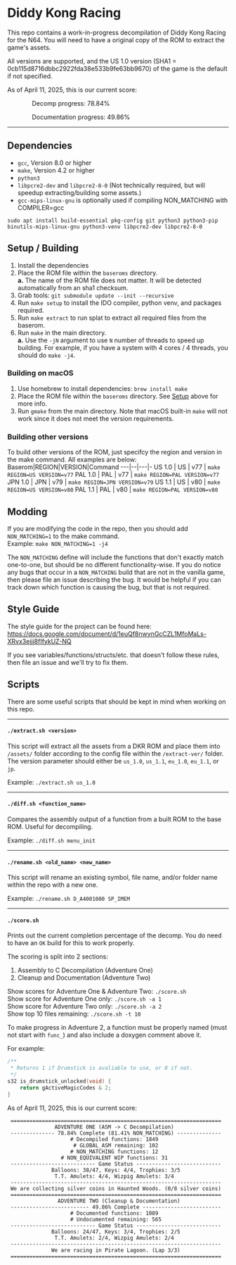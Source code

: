 # Diddy Kong Racing

This repo contains a work-in-progress decompilation of Diddy Kong Racing for the N64. You will need to have a original copy of the ROM to extract the game's assets.

All versions are supported, and the US 1.0 version (SHA1 = 0cb115d8716dbbc2922fda38e533b9fe63bb9670) of the game is the default if not specified.

<!-- README_SCORE_SUMMARY_BEGIN -->
As of April 11, 2025, this is our current score:

&emsp;&emsp;&emsp;&emsp;Decomp progress: 78.84%

&emsp;&emsp;&emsp;&emsp;Documentation progress: 49.86%
<!-- README_SCORE_SUMMARY_END -->

---

## Dependencies

* `gcc`, Version 8.0 or higher
* `make`, Version 4.2 or higher
* `python3`
* `libpcre2-dev` and `libpcre2-8-0` (Not technically required, but will speedup extracting/building some assets.)
* `gcc-mips-linux-gnu` is optionally used if compiling NON_MATCHING with COMPILER=gcc

`sudo apt install build-essential pkg-config git python3 python3-pip binutils-mips-linux-gnu python3-venv libpcre2-dev libpcre2-8-0`

## Setup / Building
1. Install the dependencies
2. Place the ROM file within the `baseroms` directory.  
    **a.** The name of the ROM file does not matter. It will be detected automatically from an sha1 checksum.  
3. Grab tools: `git submodule update --init --recursive`
4. Run `make setup` to install the IDO compiler, python venv, and packages required.
5. Run `make extract` to run splat to extract all required files from the baserom.
6. Run `make` in the main directory.  
    **a.** Use the `-jN` argument to use `N` number of threads to speed up building. For example, if you have a system with 4 cores / 4 threads, you should do `make -j4`.

### Building on macOS
1. Use homebrew to install dependencies: `brew install make`
2. Place the ROM file within the `baseroms` directory. See [Setup](#setup--building) above for more info.
3. Run `gmake` from the main directory. Note that macOS built-in `make` will not work since it does not meet the version requirements.

### Building other versions
To build other versions of the ROM, just specifcy the region and version in the make command. All examples are below:
Baserom|REGION|VERSION|Command
---|--|---|-
US 1.0 | US | v77 | `make REGION=US VERSION=v77`
PAL 1.0 | PAL | v77 | `make REGION=PAL VERSION=v77`
JPN 1.0 | JPN | v79 | `make REGION=JPN VERSION=v79`
US 1.1 | US | v80 | `make REGION=US VERSION=v80`
PAL 1.1 | PAL | v80 | `make REGION=PAL VERSION=v80`  

## Modding
If you are modifying the code in the repo, then you should add `NON_MATCHING=1` to the make command.  
Example: `make NON_MATCHING=1 -j4`  
  
The `NON_MATCHING` define will include the functions that don't exactly match one-to-one, but should be no different functionality-wise. If you do notice any bugs that occur in a `NON_MATCHING` build that are not in the vanilla game, then please file an issue describing the bug. It would be helpful if you can track down which function is causing the bug, but that is not required.

## Style Guide

The style guide for the project can be found here: https://docs.google.com/document/d/1euQf8nwynGcCZL1MfoMaLs-XRvx3ejjj8fIfykUZ-NQ

If you see variables/functions/structs/etc. that doesn't follow these rules, then file an issue and we'll try to fix them.

## Scripts

There are some useful scripts that should be kept in mind when working on this repo.

---

#### `./extract.sh <version>`

This script will extract all the assets from a DKR ROM and place them into `/assets/` folder according to the config file within the `/extract-ver/` folder. The version parameter should either be `us_1.0`, `us_1.1`, `eu_1.0`, `eu_1.1`, or `jp`.

Example: `./extract.sh us_1.0`

---

#### `./diff.sh <function_name>`

Compares the assembly output of a function from a built ROM to the base ROM. Useful for decompiling.

Example: `./diff.sh menu_init`

---

#### `./rename.sh <old_name> <new_name>`

This script will rename an existing symbol, file name, and/or folder name within the repo with a new one.

Example: `./rename.sh D_A4001000 SP_IMEM`

---

#### `./score.sh`

Prints out the current completion percentage of the decomp. You do need to have an `OK` build for this to work properly.

The scoring is split into 2 sections: 
1. Assembly to C Decompilation (Adventure One)
2. Cleanup and Documentation (Adventure Two)

Show scores for Adventure One & Adventure Two: `./score.sh`  
Show score for Adventure One only: `./score.sh -a 1`  
Show score for Adventure Two only: `./score.sh -a 2`  
Show top 10 files remaining: `./score.sh -t 10`  

To make progress in Adventure 2, a function must be properly named (must not start with `func_`) and also include a doxygen comment above it.

For example:
```c
/**
 * Returns 1 if Drumstick is avaliable to use, or 0 if not.
 */
s32 is_drumstick_unlocked(void) {
    return gActiveMagicCodes & 2;
}
```

<!-- README_SCORE_BEGIN -->
As of April 11, 2025, this is our current score:
```
 ===================================================================
               ADVENTURE ONE (ASM -> C Decompilation)
 -------------- 78.84% Complete (81.41% NON_MATCHING) --------------
                    # Decompiled functions: 1849
                     # GLOBAL_ASM remaining: 102
                    # NON_MATCHING functions: 12
                 # NON_EQUIVALENT WIP functions: 31
 --------------------------- Game Status ---------------------------
              Balloons: 38/47, Keys: 4/4, Trophies: 3/5
               T.T. Amulets: 4/4, Wizpig Amulets: 3/4
 -------------------------------------------------------------------
 We are collecting silver coins in Haunted Woods. (0/8 silver coins)
 ===================================================================
                ADVENTURE TWO (Cleanup & Documentation)
 ------------------------- 49.86% Complete -------------------------
                    # Documented functions: 1089
                    # Undocumented remaining: 565
 --------------------------- Game Status ---------------------------
              Balloons: 24/47, Keys: 3/4, Trophies: 2/5
               T.T. Amulets: 2/4, Wizpig Amulets: 2/4
 -------------------------------------------------------------------
              We are racing in Pirate Lagoon. (Lap 3/3)
 ===================================================================
```
<!-- README_SCORE_END -->
